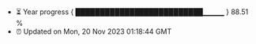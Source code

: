 - ⏳ Year progress { ██████████████████████████▁▁▁▁ } 88.51 %
- ⏰ Updated on Mon, 20 Nov 2023 01:18:44 GMT

